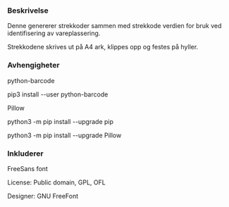 <h3>Beskrivelse</h3>
<p>Denne genererer strekkoder sammen med strekkode verdien for bruk ved identifisering av vareplassering.</p>
<p>Strekkodene skrives ut på A4 ark, klippes opp og festes på hyller.</p>

<h3>Avhengigheter</h3>
<p>python-barcode</p>
<p>pip3 install --user python-barcode
<p>Pillow</p>
<p>python3 -m pip install --upgrade pip</p>
<p>python3 -m pip install --upgrade Pillow</p>


<h3>Inkluderer</h3>
<p>FreeSans font</p>
<p>License: Public domain, GPL, OFL</p>
<p>Designer: GNU FreeFont</p>
